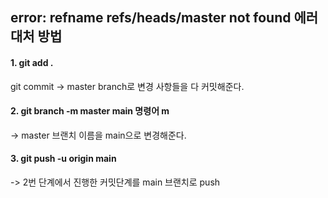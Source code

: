 
## error: refname refs/heads/master not found 에러 대처 방법

#### 1. git add .  
   git commit 
   -> master branch로 변경 사항들을 다 커밋해준다.

#### 2. git branch -m master main 명령어 m
   -> master 브랜치 이름을 main으로 변경해준다.

#### 3. git push -u origin main
   -> 2번 단계에서 진행한 커밋단계를 main 브랜치로 push 